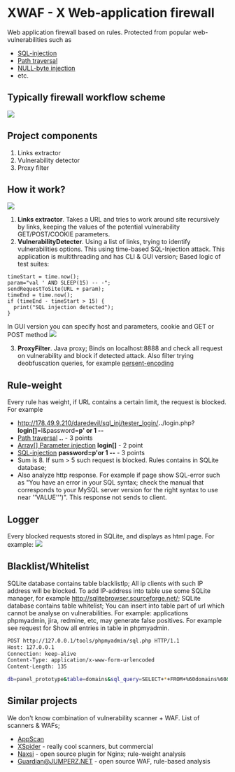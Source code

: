 XWAF - X Web-application firewall
=================================

Web application firewall based on rules. Protected from popular web-vulnerabilities such as 
* <a href="https://www.owasp.org/index.php/SQL_Injection">SQL-injection</a>
* <a href="https://www.owasp.org/index.php/Path_Traversal">Path traversal</a>
* <a href="https://www.owasp.org/index.php/Embedding_Null_Code">NULL-byte injection</a>
* etc.

Typically firewall workflow scheme
----------------------------------
<img src="http://178.49.9.210/files/1032/img.png"/>

Project components
-------------------
1. Links extractor
2. Vulnerability detector
3. Proxy filter


How it work?
------------
<img src="http://178.49.9.210/files/1034/im2.jpg"/>

1. **Links extractor**. Takes a URL and tries to work around site recursively by links, keeping the values of the potential vulnerability GET/POST/COOKIE parameters.
2. **VulnerabilityDetecter**. Using a list of links, trying to identify vulnerabilities options. This using time-based SQL-Injection attack. This application is multithreading and has CLI & GUI version; Based logic of test suites:
```
timeStart = time.now();
param="val ' AND SLEEP(15) -- -";
sendRequestToSite(URL + param);
timeEnd = time.now();
if (timeEnd - timeStart > 15) {
  print("SQL injection detected");
}
```
In GUI version you can specify host and parameters, cookie and GET or POST method
<img src="http://178.49.9.210/files/1036/gui.png"/>

3. **ProxyFilter**. Java proxy; Binds on localhost:8888 and check all request on vulnerability and block if detected attack. Also filter trying deobfuscation queries, for example <a href="http://en.wikipedia.org/wiki/Percent-encoding">persent-encoding</a>

Rule-weight
------------
Every rule has weight, if URL contains a certain limit, the request is blocked. For example 
* http://178.49.9.210/daredevil/sql_inj/tester_login/<b>..</b>/login.php?<b>login[]</b>=l&password=<b>p' or 1 --</b>
* <a href="https://www.owasp.org/index.php/Path_Traversal">Path traversal</a> <b>..</b> - 3 points
* <a href="http://hakipedia.com/index.php/Full_Path_Disclosure#Array.5B.5D_Parameter_Injection">Array[] Parameter injection</a> <b>login[]</b> - 2 point
* <a href="http://en.wikipedia.org/wiki/SQL_injection">SQL-injection</a> <b>password=p'or 1 --</b>  - 3 points
* Sum is 8. If sum > 5 such request is blocked. Rules contains in SQLite database;
* Also analyze http response. For example if page show SQL-error such as "You have an error in your SQL syntax; check the manual that corresponds to your 
MySQL server version for the right syntax to use near ''VALUE''')". This response not sends to client.

Logger
---------
Every blocked requests stored in SQLite, and displays as html page. For example:
<img src="http://178.49.9.210/files/1035/img1.png"/>

Blacklist/Whitelist
--------------------
SQLite database contains table blacklistIp; All ip clients with such IP address will be blocked. To add IP-address into table use some SQLite manager, for example http://sqlitebrowser.sourceforge.net/; SQLite database contains table whitelist; You can insert into table part of url which cannot be analyse on vulnerabilities. For example: applications phpmyadmin, jira, redmine, etc, may generate false positives. For example see request for Show all entries in table in phpmyadmin.
```bash
POST http://127.0.0.1/tools/phpmyadmin/sql.php HTTP/1.1
Host: 127.0.0.1
Connection: keep-alive
Content-Type: application/x-www-form-urlencoded
Content-Length: 135

db=panel_prototype&table=domains&sql_query=SELECT+*+FROM+%60domains%60&pos=0&session_max_rows=all&goto=tbl_structure.php&navig=Show+all
```

Similar projects
-----------------
We don't know combination of vulnerability scanner + WAF.
List of scanners &amp; WAFs;
* <a href="http://www-03.ibm.com/software/products/us/en/appscan/">AppScan</a>
* <a href="http://www.ptsecurity.ru/xs7/">XSpider</a> - really cool scanners, but commercial
* <a href="https://github.com/nbs-system/naxsi/">Naxsi</a> - open source plugin for Nginx; rule-weight analysis
* <a href="http://guardian.jumperz.net/index.html">Guardian@JUMPERZ.NET</a> - open source WAF, rule-based analysis
